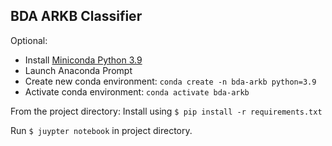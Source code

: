 ## BDA ARKB Classifier

Optional: 
- Install [Miniconda Python 3.9](https://docs.conda.io/en/latest/miniconda.html)
- Launch Anaconda Prompt
- Create new conda environment: ```conda create -n bda-arkb python=3.9```
- Activate conda environment: ```conda activate bda-arkb```

From the project directory: Install using ```$ pip install -r requirements.txt```

Run ```$ juypter notebook``` in project directory.